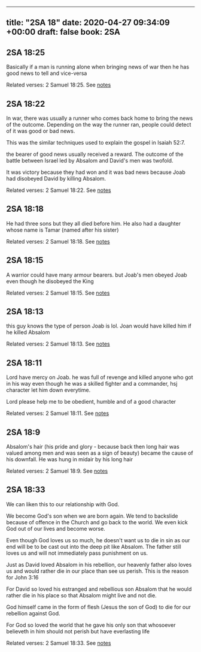 
---
title: "2SA 18"
date: 2020-04-27 09:34:09 +00:00
draft: false
book: 2SA
---

## 2SA 18:25

Basically if a man is running alone when bringing news of war then he has good news to tell and vice-versa

Related verses: 2 Samuel 18:25. See [notes](https://my.bible.com/notes/3416881777913618822)


## 2SA 18:22

In war, there was usually a runner who comes back home to bring the news of the outcome. Depending on the way the runner ran, people could detect of it was good or bad news.

This was the similar techniques used to explain the gospel in Isaiah 52:7. 

the bearer of good news usually received a reward. The outcome of the battle between Israel led by Absalom and David's men was twofold.

It was victory because they had won and it was bad news because Joab had disobeyed  David by killing Absalom.

Related verses: 2 Samuel 18:22. See [notes](https://my.bible.com/notes/3416880095838331254)


## 2SA 18:18

He had three sons but they all died before him. He also had a daughter whose name is Tamar (named after his sister)

Related verses: 2 Samuel 18:18. See [notes](https://my.bible.com/notes/3416877071334105435)


## 2SA 18:15

A warrior could have many armour bearers. but Joab's men obeyed Joab even though he disobeyed the King

Related verses: 2 Samuel 18:15. See [notes](https://my.bible.com/notes/3416876159618244947)


## 2SA 18:13

this guy knows the type of person Joab is lol. Joan would have killed him if he killed Absalom

Related verses: 2 Samuel 18:13. See [notes](https://my.bible.com/notes/3416875616464265552)


## 2SA 18:11

Lord have mercy on Joab. he was full of revenge and killed anyone who got in his way even though he was a skilled fighter and a commander, hsj character let him down everytime.

Lord please help me to be obedient, humble and of a good character

Related verses: 2 Samuel 18:11. See [notes](https://my.bible.com/notes/3416870606066147645)


## 2SA 18:9

Absalom's hair (his pride and glory - because back then long hair was valued among men and was seen as a sign of beauty) became the cause of his downfall. He was hung in midair by his long hair

Related verses: 2 Samuel 18:9. See [notes](https://my.bible.com/notes/3416869666483331378)


## 2SA 18:33

We can liken this to our relationship with God.

We become God's son when we are born again. We tend to backslide because of offence in the Church and go back to the world. We even kick God out of our lives and become worse.

Even though God loves us so much, he doesn't want us to die in sin as our end will be to be cast out into the deep pit like Absalom. The father still loves us and will not immediately pass punishment on us.

Just as David loved Absalom in his rebellion, our heavenly father also loves us and would rather die in our place than see us perish. This is the reason for John 3:16

For David so loved his estranged and rebellious son Absalom that he would rather die in his place so that Absalom might live and not die.

God himself came in the form of flesh (Jesus the son of God) to die for our rebellion against God.

For God so loved the world that he gave his only son that whosoever believeth in him should not perish but have everlasting life

Related verses: 2 Samuel 18:33. See [notes](https://my.bible.com/notes/2645726881752277941)

